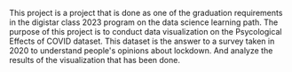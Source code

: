 This project is a project that is done as one of the graduation requirements in the digistar class 2023 program on the data science learning path. The purpose of this project is to conduct data visualization on the Psycological Effects of COVID dataset. This dataset is the answer to a survey taken in 2020 to understand people's opinions about lockdown. And analyze the results of the visualization that has been done.

